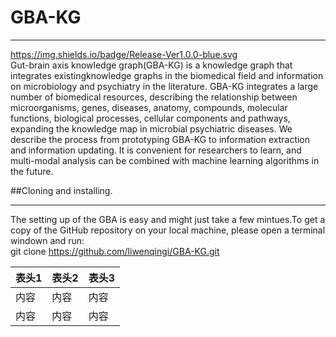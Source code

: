 # GBA-KG 
***
https://img.shields.io/badge/Release-Ver1.0.0-blue.svg  
Gut-brain axis knowledge graph(GBA-KG) is a knowledge graph that integrates existingknowledge graphs in the biomedical field and information on microbiology and psychiatry in the literature. GBA-KG integrates a large number of biomedical resources, describing the relationship between microorganisms, genes, diseases, anatomy, compounds, molecular functions, biological processes, cellular components and pathways, expanding the knowledge map in microbial psychiatric diseases. We describe the process from prototyping GBA-KG to information extraction and information updating. It is convenient for researchers to learn, and multi-modal analysis can be combined with machine learning algorithms in the future.  

##Cloning and installing. 
*** 
The setting up of the GBA is easy and might just take a few mintues.To get a copy of the GitHub repository on your local machine, please open a terminal windown and run:  
  git clone https://github.com/liwenqingi/GBA-KG.git
 

| 表头1 | 表头2 | 表头3 |  
| --- | --- | --- |  
| 内容 | 内容 | 内容 |  
| 内容 | 内容 | 内容 |  

